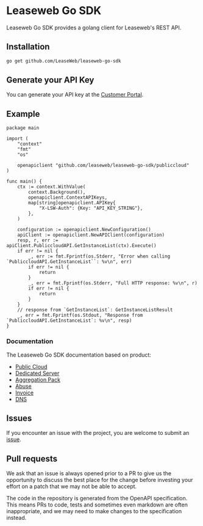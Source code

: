 # Leaseweb Go SDK
Leaseweb Go SDK provides a golang client for Leaseweb's REST API.

## Installation
```bash
go get github.com/LeaseWeb/leaseweb-go-sdk
```

## Generate your API Key
You can generate your API key at the [Customer Portal](https://secure.leaseweb.com/).

## Example
```golang
package main

import (
	"context"
	"fmt"
	"os"

	openapiclient "github.com/leaseweb/leaseweb-go-sdk/publiccloud"
)

func main() {
	ctx := context.WithValue(
		context.Background(),
		openapiclient.ContextAPIKeys,
		map[string]openapiclient.APIKey{
			"X-LSW-Auth": {Key: "API_KEY_STRING"},
		},
	)

	configuration := openapiclient.NewConfiguration()
	apiClient := openapiclient.NewAPIClient(configuration)
	resp, r, err := apiClient.PubliccloudAPI.GetInstanceList(ctx).Execute()
	if err != nil {
		_, err := fmt.Fprintf(os.Stderr, "Error when calling `PubliccloudAPI.GetInstanceList``: %v\n", err)
		if err != nil {
			return
		}
		_, err = fmt.Fprintf(os.Stderr, "Full HTTP response: %v\n", r)
		if err != nil {
			return
		}
	}
	// response from `GetInstanceList`: GetInstanceListResult
	_, err = fmt.Fprintf(os.Stdout, "Response from `PubliccloudAPI.GetInstanceList`: %v\n", resp)
}
```

### Documentation
The Leaseweb Go SDK documentation based on product:

- [Public Cloud](publiccloud/README.md)
- [Dedicated Server](dedicatedserver/README.md)
- [Aggregation Pack](aggregationpack/README.md)
- [Abuse](abuse/README.md)
- [Invoice](invoice/README.md)
- [DNS](dns/README.md)

## Issues
If you encounter an issue with the project, you are welcome to submit an [issue](https://github.com/Leaseweb/leaseweb-go-sdk/issues).

## Pull requests
We ask that an issue is always opened prior to a PR to give us the opportunity to discuss the best place for the change before investing your effort on a patch that we may not be able to accept.

The code in the repository is generated from the OpenAPI specification. This means PRs to code, tests and sometimes even markdown are often inappropriate, and we may need to make changes to the specification instead.

